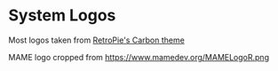 # System Logos

Most logos taken from [RetroPie's Carbon theme](https://github.com/RetroPie/es-theme-carbon)

MAME logo cropped from https://www.mamedev.org/MAMELogoR.png
